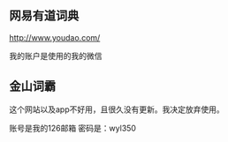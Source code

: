 ## 网易有道词典
http://www.youdao.com/

我的账户是使用的我的微信

## 金山词霸
这个网站以及app不好用，且很久没有更新。我决定放弃使用。

账号是我的126邮箱
密码是：wyl350

